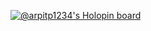 [![@arpitp1234's Holopin board](https://holopin.io/api/user/board?user=arpitp1234)](https://holopin.io/@arpitp1234)
